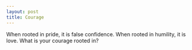 ```yaml
---
layout: post
title: Courage
---
```


When rooted in pride, it is false confidence. When rooted in humility, it is love. What is your courage rooted in?

